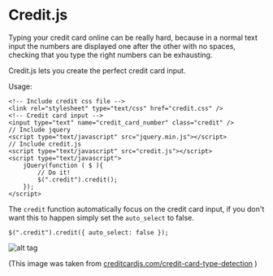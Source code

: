 Credit.js
=========

Typing your credit card online can be really hard, because in a normal text input the numbers are displayed one after the other with no spaces, checking that you type the right numbers can be exhausting.

Credit.js lets you create the perfect credit card input.

Usage:

```
<!-- Include credit css file -->
<link rel="stylesheet" type="text/css" href="credit.css" />
<!-- Credit card input -->
<input type="text" name="credit_card_number" class="credit" />
// Include jquery
<script type="text/javascript" src="jquery.min.js"></script>
// Include credit.js
<script type="text/javascript" src="credit.js"></script>
<script type="text/javascript">
	jQuery(function ( $ ){
		// Do it!
		$(".credit").credit();
	});
</script>
```

The `credit` function automatically focus on the credit card input, if you don't want this to happen simply set the `auto_select` to false.

```
$(".credit").credit({ auto_select: false });
```


![alt tag](http://s22.postimg.org/8ivlrnopd/credit_js.png)

(This image was taken from [creditcardjs.com/credit-card-type-detection](http://creditcardjs.com/credit-card-type-detection) )

